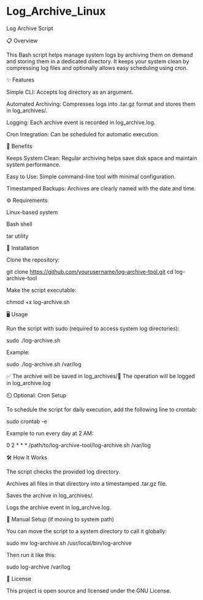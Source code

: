 # Log_Archive_Linux
Log Archive Script

📋 Overview

This Bash script helps manage system logs by archiving them on demand and storing them in a dedicated directory. It keeps your system clean by compressing log files and optionally allows easy scheduling using cron.

✨ Features

Simple CLI: Accepts log directory as an argument.

Automated Archiving: Compresses logs into .tar.gz format and stores them in log_archives/.

Logging: Each archive event is recorded in log_archive.log.

Cron Integration: Can be scheduled for automatic execution.

🌟 Benefits

Keeps System Clean: Regular archiving helps save disk space and maintain system performance.

Easy to Use: Simple command-line tool with minimal configuration.

Timestamped Backups: Archives are clearly named with the date and time.

⚙️ Requirements

Linux-based system

Bash shell

tar utility

🚀 Installation

Clone the repository:

git clone https://github.com/yourusername/log-archive-tool.git
cd log-archive-tool

Make the script executable:

chmod +x log-archive.sh

🖥️ Usage

Run the script with sudo (required to access system log directories):

sudo ./log-archive.sh <log-directory>

Example:

sudo ./log-archive.sh /var/log

✅ The archive will be saved in log_archives/📝 The operation will be logged in log_archive.log

⏲️ Optional: Cron Setup

To schedule the script for daily execution, add the following line to crontab:

sudo crontab -e

Example to run every day at 2 AM:

0 2 * * * /path/to/log-archive-tool/log-archive.sh /var/log

🛠️ How It Works

The script checks the provided log directory.

Archives all files in that directory into a timestamped .tar.gz file.

Saves the archive in log_archives/.

Logs the archive event in log_archive.log.

🧹 Manual Setup (if moving to system path)

You can move the script to a system directory to call it globally:

sudo mv log-archive.sh /usr/local/bin/log-archive

Then run it like this:

sudo log-archive /var/log

📝 License

This project is open source and licensed under the GNU License.
